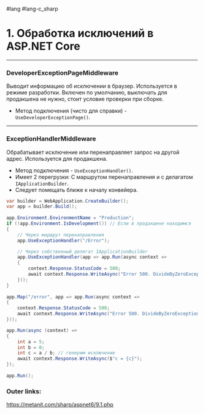 #lang #lang-c_sharp 

# 1. Обработка исключений в ASP.NET Core

---
### DeveloperExceptionPageMiddleware
Выводит информацию об исключении в браузер.
Используется в режиме разработки.
Включен по умолчанию, выключать для продакшена не нужно, стоит условие проверки при сборке.

- Метод подключения (чисто для справки) - `UseDeveloperExceptionPage()`.

---

### ExceptionHandlerMiddleware
Обрабатывает исключение или перенаправляет запрос на другой адрес.
Используется для продакшена.

- Метод подключения - `UseExceptionHandler()`.
- Имеет 2 перегрузки: С маршрутом перенаправления и с делагатом `IApplicationBuilder`.
- Следует помещать ближе к началу конвейера.

```csharp
var builder = WebApplication.CreateBuilder();
var app = builder.Build();
 
app.Environment.EnvironmentName = "Production";
if (!app.Environment.IsDevelopment()) // Если в продакшене находимся
{
	// Через маршрут перенаправления
    app.UseExceptionHandler("/Error");

	// Через собственный делегат IApplicationBuilder
	app.UseExceptionHandler(app => app.Run(async context =>
    {
        context.Response.StatusCode = 500;
        await context.Response.WriteAsync("Error 500. DivideByZeroException occurred!");
    }));
}
 
app.Map("/error", app => app.Run(async context =>
{
    context.Response.StatusCode = 500;
    await context.Response.WriteAsync("Error 500. DivideByZeroException occurred!");
}));

app.Run(async (context) =>
{
    int a = 5;
    int b = 0;
    int c = a / b; // генерим исключение
    await context.Response.WriteAsync($"c = {c}");
});
 
app.Run();
```

### Outer links:
https://metanit.com/sharp/aspnet6/9.1.php
